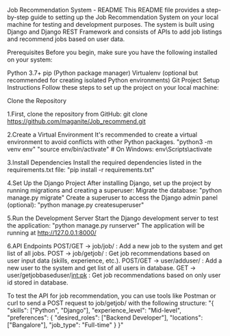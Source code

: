 Job Recommendation System - README
This README file provides a step-by-step guide to setting up the Job Recommendation System on your local machine for testing and development purposes. The system is built using Django and Django REST Framework and consists of APIs to add job listings and recommend jobs based on user data.

Prerequisites
Before you begin, make sure you have the following installed on your system:

Python 3.7+
pip (Python package manager)
Virtualenv (optional but recommended for creating isolated Python environments)
Git
Project Setup Instructions
Follow these steps to set up the project on your local machine:

Clone the Repository

1.First, clone the repository from GitHub:
    git clone https://github.com/maganite/Job_recommend.git

2.Create a Virtual Environment
    It's recommended to create a virtual environment to avoid conflicts with other Python packages.
    "python3 -m venv env"
    "source env/bin/activate"  # On Windows: env\Scripts\activate

3.Install Dependencies
    Install the required dependencies listed in the requirements.txt file:
    "pip install -r requirements.txt"

4.Set Up the Django Project
    After installing Django, set up the project by running migrations and creating a superuser:
    Migrate the database:
    "python manage.py migrate"
    Create a superuser to access the Django admin panel (optional):
    "python manage.py createsuperuser"

5.Run the Development Server
    Start the Django development server to test the application:
    "python manage.py runserver"
    The application will be running at http://127.0.0.1:8000/

6.API Endpoints
    POST/GET -> job/job/ : Add a new job to the system and get list of all jobs.
    POST -> job/getjob/ : Get job recommendations based on user input data (skills, experience, etc.).
    POST/GET -> user/adduser/ : Add a new user to the system and get list of all users in database.
    GET -> user/getjobbaseduser/<int:pk> : Get job recommendations based on only user id stored in database.


To test the API for job recommendation, you can use tools like Postman or curl to send a POST request to job/getjob/ with the following structure:
"{
    "skills": ["Python", "Django"],
    "experience_level": "Mid-level",
    "preferences": {
        "desired_roles": ["Backend Developer"],
        "locations": ["Bangalore"],
        "job_type": "Full-time"
    }
}"

